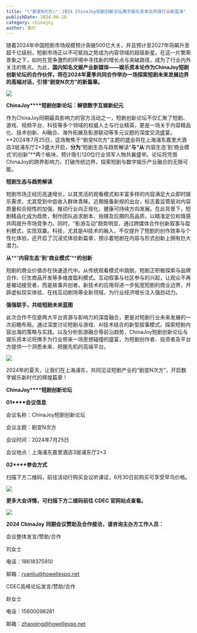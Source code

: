 ```yaml
---
title: "\"剧变N次方\"：2024 ChinaJoy短剧创新论坛携手娱乐资本论共探行业新蓝海"
publishDate: 2024-06-20
category: chinajoy
author: 莱尔
---
```


随着2024年中国短剧市场规模预计突破500亿大关，并且预计至2027年将飙升至超千亿级别，短剧市场正以不可抵挡之势成为内容领域的超级新星。在这一片繁荣景象之下，如何在竞争激烈的环境中寻找新的增长点与突破路径，成为了行业内外关注的焦点。为此，**国内知名文娱产业新媒体——娱乐资本论作为ChinaJoy短剧创新论坛的合作伙伴，将在2024年夏季共同合作举办一场探索短剧未来发展边界的高端对话，引领“剧变N次方”的新篇章。**

![](https://ec-net-1251389766.cos.ap-shanghai.myqcloud.com/wp-content/uploads/2024/06/20240620104133350-683x1024.jpg)

**ChinaJoy****短剧创新论坛：解锁数字互娱新纪元**

作为ChinaJoy同期最具影响力的官方活动之一，短剧创新论坛不仅汇聚了短剧、游戏、视频平台、科技等多个领域的权威人士与行业精英，更是一场关于内容精品化、技术创新、AI融合、海外拓展及影游联动等多元议题的深度交流盛宴。**2024年7月25日，这场聚焦于“剧变N次方”主题的盛会将在上海浦东嘉里大酒店3层浦东厅2+3盛大开启，**分为**“短剧生态与趋势解读”**与“从**‘内容生态’到‘商业模式’的创新”**两个板块，预计吸引120位行业领军人物共襄盛举。论坛将凭借ChinaJoy的跨界影响力，打破传统边界，探索短剧与数字娱乐产业融合的无限可能。

**短剧生态与趋势解读**

短剧市场正经历高速增长，以其灵活的观看模式和丰富多样的内容满足大众即时娱乐需求，尤其受到中低收入群体青睐。近期报备新规的出台，标志着监管层对内容质量和合规性的加强，推动行业向正规化、健康可持续方向发展。在此背景下，短剧精品化成为趋势，制作团队追求剧本、拍摄及后期的高品质，以精准定位和情感共鸣提升市场竞争力。同时，“影游互动”趋势明显，通过跨媒体合作创新叙事与盈利模式，实现双赢。科技，尤其是AI技术的融入，不仅提升了短剧的创作效率与个性化体验，还开启了沉浸式体验新篇章，预示着短剧在内容与形式创新上拥有巨大潜力。

**从****“****内容生态****”****到****“****商业模式****”****的创新**

短剧的商业价值亦在快速迭代中。从传统观看模式中跳脱，短剧正积极探索与品牌合作、衍生商品开发等多维度盈利模式。互动叙事与社区参与的兴起，让观众不再是被动接受者，而是故事共创者。新技术的应用将进一步拓宽短剧的商业边界，开辟虚拟现实体验、在线互动剧场等全新领域，为行业经济增长注入强劲动力。

**强强联手，共绘短剧未来蓝图**

此次合作不仅是两大平台资源与影响力的深度融合，更是对短剧行业未来发展的一次前瞻布局。通过深度讨论短剧与游戏、AI技术结合的新型叙事模式，探索短剧内容出海的策略与实践，以及分析影游融合等前沿趋势，ChinaJoy短剧创新论坛与娱乐资本论将携手为行业带来一场思想碰撞的盛宴，为短剧创作者、投资者及平台方提供一个洞悉未来、把握先机的高端平台。

![](https://ec-net-1251389766.cos.ap-shanghai.myqcloud.com/wp-content/uploads/2024/06/20240620104153265-1024x346.jpg)

2024年的夏天，让我们在上海浦东，共同见证短剧产业的“剧变N次方”，开启数字娱乐新时代的辉煌篇章！

**ChinaJoy****短剧创新论坛**

**01****会议信息**

会议名称：ChinaJoy短剧创新论坛

会议主题：剧变N次方

会议时间：2024年7月25日

会议地点：上海浦东嘉里酒店3层浦东厅2+3

**02****参会方式**

扫描下方二维码，前往活动行购买会议听课证，6月30日前购买可享受早鸟价格。

![](https://ec-net-1251389766.cos.ap-shanghai.myqcloud.com/wp-content/uploads/2024/06/20240620104158725.jpg)

**更多大会详情，可扫描下方二维码前往 CDEC 官网站点查看。**

![](https://ec-net-1251389766.cos.ap-shanghai.myqcloud.com/wp-content/uploads/2024/06/20240620104201664.jpg)

**2024 ChinaJoy** **同期会议赞助及合作接洽，请咨询主办方工作人员：**

会议整体发言/赞助/合作

刘女士

电话：18618375910 

邮箱：[ryanliu@howellexpo.net](mailto:ryanliu@howellexpo.net)

CDEC高峰论坛发言/赞助/合作

赵女士

电话：15600098281

邮箱：zhaoqing@howellexpo.net
